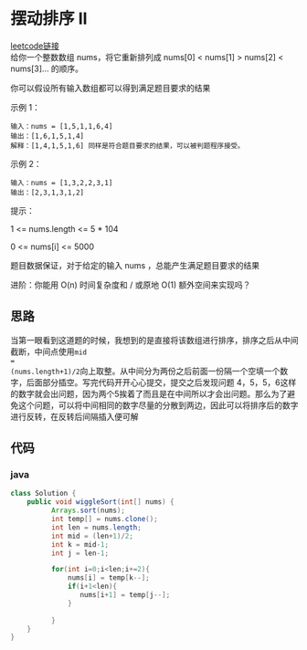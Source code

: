 # 摆动排序 II
<a href="https://leetcode.cn/problems/wiggle-sort-ii/">leetcode链接</a><br>
给你一个整数数组 nums，将它重新排列成 nums[0] < nums[1] > nums[2] < nums[3]... 的顺序。

你可以假设所有输入数组都可以得到满足题目要求的结果

示例 1：

```
输入：nums = [1,5,1,1,6,4]
输出：[1,6,1,5,1,4]
解释：[1,4,1,5,1,6] 同样是符合题目要求的结果，可以被判题程序接受。
```
示例 2：

```
输入：nums = [1,3,2,2,3,1]
输出：[2,3,1,3,1,2]
```

提示：

1 <= nums.length <= 5 * 104

0 <= nums[i] <= 5000

题目数据保证，对于给定的输入 nums ，总能产生满足题目要求的结果

进阶：你能用 O(n) 时间复杂度和 / 或原地 O(1) 额外空间来实现吗？

## 思路
当第一眼看到这道题的时候，我想到的是直接将该数组进行排序，排序之后从中间截断，中间点使用<code>mid = (nums.length+1)/2</code>向上取整。从中间分为两份之后前面一份隔一个空填一个数字，后面部分插空。写完代码开开心心提交，提交之后发现问题 4，5，5，6这样的数字就会出问题，因为两个5挨着了而且是在中间所以才会出问题。那么为了避免这个问题，可以将中间相同的数字尽量的分散到两边，因此可以将排序后的数字进行反转，在反转后间隔插入便可解

## 代码
### java
``` java
class Solution {
    public void wiggleSort(int[] nums) {
          Arrays.sort(nums);
          int temp[] = nums.clone();
          int len = nums.length;
          int mid = (len+1)/2;
          int k = mid-1;
          int j = len-1;

          for(int i=0;i<len;i+=2){
              nums[i] = temp[k--];
              if(i+1<len){
                 nums[i+1] = temp[j--];
              }
    
          }
    }
}
```